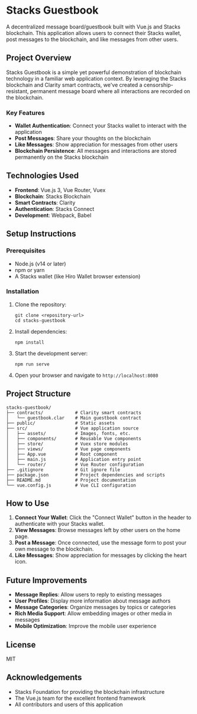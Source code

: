 # Stacks Guestbook

A decentralized message board/guestbook built with Vue.js and Stacks blockchain. This application allows users to connect their Stacks wallet, post messages to the blockchain, and like messages from other users.

## Project Overview

Stacks Guestbook is a simple yet powerful demonstration of blockchain technology in a familiar web application context. By leveraging the Stacks blockchain and Clarity smart contracts, we've created a censorship-resistant, permanent message board where all interactions are recorded on the blockchain.

### Key Features

- **Wallet Authentication**: Connect your Stacks wallet to interact with the application
- **Post Messages**: Share your thoughts on the blockchain
- **Like Messages**: Show appreciation for messages from other users
- **Blockchain Persistence**: All messages and interactions are stored permanently on the Stacks blockchain

## Technologies Used

- **Frontend**: Vue.js 3, Vue Router, Vuex
- **Blockchain**: Stacks Blockchain
- **Smart Contracts**: Clarity
- **Authentication**: Stacks Connect
- **Development**: Webpack, Babel

## Setup Instructions

### Prerequisites

- Node.js (v14 or later)
- npm or yarn
- A Stacks wallet (like Hiro Wallet browser extension)

### Installation

1. Clone the repository:
   ```
   git clone <repository-url>
   cd stacks-guestbook
   ```

2. Install dependencies:
   ```
   npm install
   ```

3. Start the development server:
   ```
   npm run serve
   ```

4. Open your browser and navigate to `http://localhost:8080`

## Project Structure

```
stacks-guestbook/
├── contracts/            # Clarity smart contracts
│   └── guestbook.clar    # Main guestbook contract
├── public/               # Static assets
├── src/                  # Vue application source
│   ├── assets/           # Images, fonts, etc.
│   ├── components/       # Reusable Vue components
│   ├── store/            # Vuex store modules
│   ├── views/            # Vue page components
│   ├── App.vue           # Root component
│   ├── main.js           # Application entry point
│   └── router/           # Vue Router configuration
├── .gitignore            # Git ignore file
├── package.json          # Project dependencies and scripts
├── README.md             # Project documentation
└── vue.config.js         # Vue CLI configuration
```

## How to Use

1. **Connect Your Wallet**: Click the "Connect Wallet" button in the header to authenticate with your Stacks wallet.
2. **View Messages**: Browse messages left by other users on the home page.
3. **Post a Message**: Once connected, use the message form to post your own message to the blockchain.
4. **Like Messages**: Show appreciation for messages by clicking the heart icon.

## Future Improvements

- **Message Replies**: Allow users to reply to existing messages
- **User Profiles**: Display more information about message authors
- **Message Categories**: Organize messages by topics or categories
- **Rich Media Support**: Allow embedding images or other media in messages
- **Mobile Optimization**: Improve the mobile user experience

## License

MIT

## Acknowledgements

- Stacks Foundation for providing the blockchain infrastructure
- The Vue.js team for the excellent frontend framework
- All contributors and users of this application
